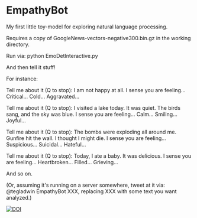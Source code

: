 # EmpathyBot
My first little toy-model for exploring natural language processing.

Requires a copy of GoogleNews-vectors-negative300.bin.gz in the working directory.

Run via: python EmoDetInteractive.py

And then tell it stuff!

For instance:

Tell me about it (Q to stop): I am not happy at all.
I sense you are feeling... Critical... Cold... Aggravated...

Tell me about it (Q to stop): I visited a lake today. It was quiet. The birds sang, and the sky was blue.
I sense you are feeling... Calm... Smiling... Joyful...

Tell me about it (Q to stop): The bombs were exploding all around me. Gunfire hit the wall. I thought I might die.
I sense you are feeling... Suspicious... Suicidal... Hateful...

Tell me about it (Q to stop): Today, I ate a baby. It was delicious.
I sense you are feeling... Heartbroken... Filled... Grieving...

And so on.

(Or, assuming it's running on a server somewhere, tweet at it via: @tegladwin EmpathyBot XXX, replacing XXX with some text you want analyzed.)

[![DOI](https://zenodo.org/badge/264995353.svg)](https://zenodo.org/badge/latestdoi/264995353)
